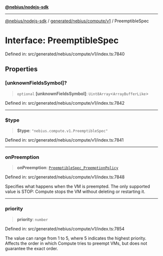 [**@nebius/nodejs-sdk**](../../../../../README.md)

---

[@nebius/nodejs-sdk](../../../../../README.md) / [generated/nebius/compute/v1](../README.md) / PreemptibleSpec

# Interface: PreemptibleSpec

Defined in: src/generated/nebius/compute/v1/index.ts:7840

## Properties

### \[unknownFieldsSymbol\]?

> `optional` **\[unknownFieldsSymbol\]**: `Uint8Array`\<`ArrayBufferLike`\>

Defined in: src/generated/nebius/compute/v1/index.ts:7842

---

### $type

> **$type**: `"nebius.compute.v1.PreemptibleSpec"`

Defined in: src/generated/nebius/compute/v1/index.ts:7841

---

### onPreemption

> **onPreemption**: [`PreemptibleSpec_PreemptionPolicy`](../type-aliases/PreemptibleSpec_PreemptionPolicy.md)

Defined in: src/generated/nebius/compute/v1/index.ts:7848

Specifies what happens when the VM is preempted. The only supported value is STOP:
Compute stops the VM without deleting or restarting it.

---

### priority

> **priority**: `number`

Defined in: src/generated/nebius/compute/v1/index.ts:7854

The value can range from 1 to 5, where 5 indicates the highest priority.
Affects the order in which Compute tries to preempt VMs, but does not guarantee the exact order.
